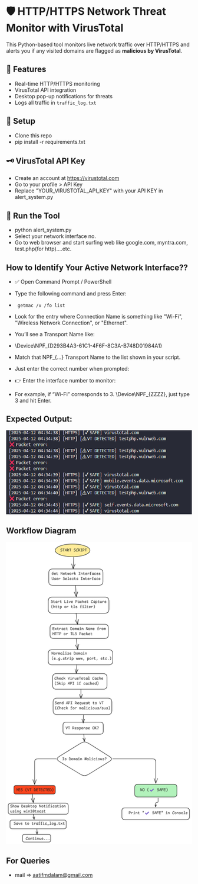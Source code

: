 # 🛡️ HTTP/HTTPS Network Threat Monitor with VirusTotal

This Python-based tool monitors live network traffic over HTTP/HTTPS and alerts you if any visited domains are flagged as **malicious by VirusTotal**.

## 🔧 Features
- Real-time HTTP/HTTPS monitoring
- VirusTotal API integration
- Desktop pop-up notifications for threats
- Logs all traffic in `traffic_log.txt`


## 🚀 Setup
- Clone this repo
- pip install -r requirements.txt

## 🗝️ VirusTotal API Key
- Create an account at https://virustotal.com
- Go to your profile > API Key
- Replace "YOUR_VIRUSTOTAL_API_KEY" with your API KEY in alert_system.py

## 🚀 Run the Tool
- python alert_system.py
- Select your network interface no.
- Go to web browser and start surfing web like google.com, myntra.com, test.php(for http)....etc.

## How to Identify Your Active Network Interface??
- ✅ Open Command Prompt / PowerShell

- Type the following command and press Enter:
-      getmac /v /fo list
- Look for the entry where Connection Name is something like "Wi-Fi", "Wireless Network Connection", or "Ethernet".

- You’ll see a Transport Name like:
- \Device\NPF_{D293B4A3-61C1-4F6F-8C3A-B748D01984A1}
- Match that NPF_{...} Transport Name to the list shown in your script.

- Just enter the correct number when prompted:
- 👉 Enter the interface number to monitor:
- For example, if “Wi-Fi” corresponds to 3. \Device\NPF_{ZZZZ}, just type 3 and hit Enter.

## Expected Output:

![alt text](image-1.png)


## Workflow Diagram 
![alt text](image-2.png)

## For Queries
- mail => aatifmdalam@gmail.com